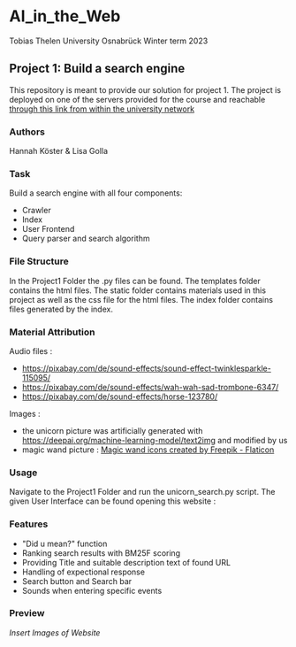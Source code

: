 # AI_in_the_Web
Tobias Thelen 
University Osnabrück
Winter term 2023 

## Project 1: Build a search engine 
This repository is meant to provide our solution for project 1. 
The project is deployed on one of the servers provided for the course and reachable [through this link from within the university network](http://vm713.rz.uni-osnabrueck.de/user098/unicorn_search.wsgi/)


### Authors 
Hannah Köster & Lisa Golla 

### Task 
Build a search engine with all four components:

  - Crawler
  - Index
  - User Frontend
  - Query parser and search algorithm

### File Structure 
In the Project1 Folder the .py files can be found. The templates folder contains the html files. The static folder contains materials used in this 
project as well as the css file for the html files. The index folder contains files generated by the index. 

### Material Attribution 
Audio files : 
- https://pixabay.com/de/sound-effects/sound-effect-twinklesparkle-115095/
- https://pixabay.com/de/sound-effects/wah-wah-sad-trombone-6347/
- https://pixabay.com/de/sound-effects/horse-123780/
  
Images : 
- the unicorn picture was artificially generated with https://deepai.org/machine-learning-model/text2img and modified by us
- magic wand picture : <a href="https://www.flaticon.com/free-icons/magic-wand" title="magic wand icons">Magic wand icons created by Freepik - Flaticon</a>

### Usage 
Navigate to the Project1 Folder and run the unicorn_search.py script. 
The given User Interface can be found opening this website : 

### Features 
  - "Did u mean?" function
  - Ranking search results with BM25F scoring
  - Providing Title and suitable description text of found URL
  - Handling of expectional response
  - Search button and Search bar
  - Sounds when entering specific events


### Preview 
*Insert Images of Website*


